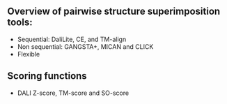 ## Overview of pairwise structure superimposition tools:
- Sequential: DaliLite, CE, and TM-align
- Non sequential: GANGSTA+, MICAN and CLICK
- Flexible

## Scoring functions
- DALI Z-score, TM-score and SO-score
